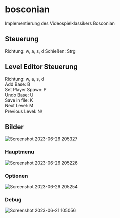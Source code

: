 # bosconian
Implementierung des Videospielklassikers Bosconian

## Steuerung
Richtung: w, a, s, d
Schießen: Strg

## Level Editor Steuerung
Richtung: w, a, s, d\
Add Base: B\
Set Player Spawn: P\
Undo Base: U\
Save in file: K\
Next Level: M\
Previous Level: N\

## Bilder
![Screenshot 2023-06-26 205327](https://github.com/HKA-Basketball/bosconian/assets/36378780/66cae839-ca84-4967-bff0-5ee35cc85695)

### Hauptmenu
![Screenshot 2023-06-26 205226](https://github.com/HKA-Basketball/bosconian/assets/36378780/73ea976a-3d07-46e0-903d-687bf10f4951)

### Optionen
![Screenshot 2023-06-26 205254](https://github.com/HKA-Basketball/bosconian/assets/36378780/36777e4a-aed1-4968-bb79-0ef192ec67db)

### Debug
![Screenshot 2023-06-21 105056](https://github.com/HKA-Basketball/bosconian/assets/36378780/7f730490-2b03-4b6a-acae-8ec0f66d27eb)
